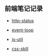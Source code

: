 <!--
 * @Author: Wginit
 * @Date: 2019-09-26 09:23:15
 * @LastEditTime: 2019-09-26 11:33:25
 -->
## 前端笔记记录

* [http-status]('https://github.com/WGinit/Front-end-notes/blob/master/http-status.md')

* [event-loop]('https://github.com/WGinit/Front-end-notes/blob/master/event-loop.md')

* [js-util]('https://github.com/WGinit/Front-end-notes/blob/master/js-util.md')

* [css-skill]('https://github.com/WGinit/Front-end-notes/blob/master/css-skill.md')